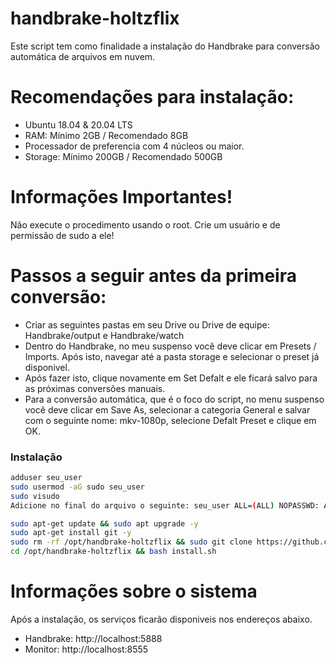 # handbrake-holtzflix

Este script tem como finalidade a instalação do Handbrake para conversão automática de arquivos em nuvem. 

# Recomendações para instalação:

- Ubuntu 18.04 & 20.04 LTS
- RAM: Mínimo 2GB / Recomendado 8GB
- Processador de preferencia com 4 núcleos ou maior.
- Storage: Mínimo 200GB / Recomendado 500GB

# Informações Importantes!

Não execute o procedimento usando o root. Crie um usuário e de permissão de sudo a ele!

# Passos a seguir antes da primeira conversão:

- Criar as seguintes pastas em seu Drive ou Drive de equipe: Handbrake/output e Handbrake/watch
- Dentro do Handbrake, no meu suspenso você deve clicar em Presets / Imports. Após isto, navegar até a pasta storage e selecionar o preset já disponivel. 
- Após fazer isto, clique novamente em Set Defalt e ele ficará salvo para as próximas conversões manuais.
- Para a conversão automática, que é o foco do script, no menu suspenso você deve clicar em Save As, selecionar a categoria General e salvar com o seguinte nome: mkv-1080p, selecione Defalt Preset e clique em OK.




### Instalação
```sh
adduser seu_user
sudo usermod -aG sudo seu_user
sudo visudo
Adicione no final do arquivo o seguinte: seu_user ALL=(ALL) NOPASSWD: ALL

sudo apt-get update && sudo apt upgrade -y
sudo apt-get install git -y
sudo rm -rf /opt/handbrake-holtzflix && sudo git clone https://github.com/luizfeliperc/handbrake-holtzflix.git /opt/handbrake-holtzflix
cd /opt/handbrake-holtzflix && bash install.sh
```

# Informações sobre o sistema
Após a instalação, os serviços ficarão disponiveis nos endereços abaixo.
- Handbrake: http://localhost:5888
- Monitor: http://localhost:8555

